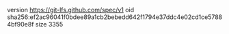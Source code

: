 version https://git-lfs.github.com/spec/v1
oid sha256:ef2ac96041f0bdee89a1cb2bebedd642f1794e37ddc4e02cd1ce57884bf90e8f
size 3355
